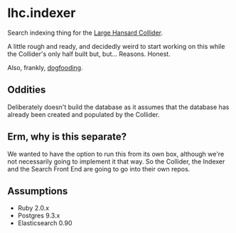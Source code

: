 lhc.indexer
===========

Search indexing thing for the 
[Large Hansard Collider](https://github.com/lizconlan/large-hansard-collider).

A little rough and ready, and decidedly weird to start working on this while 
the Collider's only half built but, but... Reasons. Honest.

Also, frankly, [dogfooding](http://en.wikipedia.org/wiki/Eating_your_own_dog_food).

## Oddities

Deliberately doesn't build the database as it assumes that the database has 
already been created and populated by the Collider.

## Erm, why is this separate?

We wanted to have the option to run this from its own box, although we're 
not necessarily going to implement it that way. So the Collider, the Indexer
and the Search Front End are going to go into their own repos.

## Assumptions

* Ruby 2.0.x
* Postgres 9.3.x
* Elasticsearch 0.90